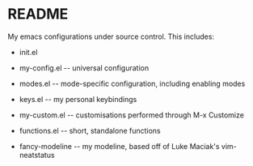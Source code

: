 # README

My emacs configurations under source control. This includes:

* init.el

* my-config.el -- universal configuration

* modes.el -- mode-specific configuration, including enabling modes

* keys.el -- my personal keybindings

* my-custom.el -- customisations performed through M-x Customize

* functions.el -- short, standalone functions

* fancy-modeline -- my modeline, based off of Luke Maciak's
  vim-neatstatus
